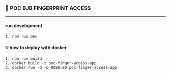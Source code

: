 ### :rocket: POC BJB FINGERPRINT ACCESS

---

#### run development
    1. npm run dev
   

#### :bulb: how to deploy with docker

    1. npm run build
    2. docker build -t poc-finger-access-app .
    3. docker run -d -p 8080:80 poc-finger-access-app

